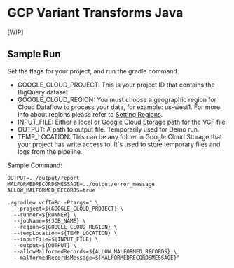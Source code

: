 # GCP Variant Transforms Java

[WIP]
## Sample Run

Set the flags for your project, and run the gradle command.


- GOOGLE_CLOUD_PROJECT: This is your project ID that contains the BigQuery dataset.
- GOOGLE_CLOUD_REGION: You must choose a geographic region for Cloud Dataflow to process your data, for example: us-west1. For more info about regions please refer to [Setting Regions](https://github.com/googlegenomics/gcp-variant-transforms/blob/master/docs/setting_region.md).
- INPUT_FILE: Either a local or Google Cloud Storage path for the VCF file.
- OUTPUT: A path to output file. Temporarily used for Demo run.
- TEMP_LOCATION: This can be any folder in Google Cloud Storage that your project has write access to. It's used to store temporary files and logs from the pipeline.

Sample Command:
```
OUTPUT=../output/report
MALFORMEDRECORDSMESSAGE=../output/error_message
ALLOW_MALFORMED_RECORDS=true

./gradlew vcfToBq -Prargs=" \
  --project=${GOOGLE_CLOUD_PROJECT} \
  --runner=${RUNNER} \
  --jobName=${JOB_NAME} \
  --region=${GOOGLE_CLOUD_REGION} \
  --tempLocation=${TEMP_LOCATION} \
  --inputFile=${INPUT_FILE} \
  --output=${OUTPUT} \
  --allowMalformedRecords=${ALLOW_MALFORMED_RECORDS} \
  --malformedRecordsMessage=${MALFORMEDRECORDSMESSAGE}"
```